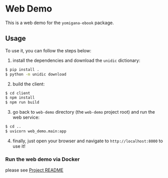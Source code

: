 # Web Demo

This is a web demo for the `yomigana-ebook` package.

## Usage

To use it, you can follow the steps below:

1. install the dependencies and download the `unidic` dictionary:

```bash
$ pip install .
$ python -m unidic download
```

2. build the client:

```bash
$ cd client
$ npm install
$ npm run build
```

3. go back to `web-demo` directory (the `web-demo` project root) and run the web service:

```bash
$ cd ..
$ uvicorn web_demo.main:app
```

4. finally, just open your browser and navigate to `http://localhost:8000` to use it!

### Run the web demo via Docker

please see [Project README](../README.md#run-the-web-demo-via-docker)

